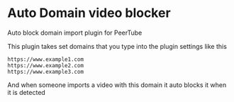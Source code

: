 # Auto Domain video blocker
Auto block domain import plugin for PeerTube

This plugin takes set domains that you type into the plugin settings like this
```
https://www.example1.com
https://www.example2.com
https://www.example3.com
```
And when someone imports a video with this domain it auto blocks it when it is detected 
